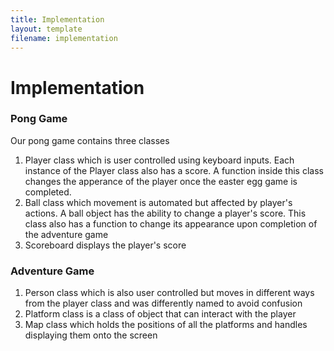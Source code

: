 ```yaml
---
title: Implementation
layout: template
filename: implementation
--- 
```


# Implementation
### Pong Game
Our pong game contains three classes
1) Player class which is user controlled using keyboard inputs. Each instance of the Player class also has a score. A function inside this class changes the apperance of the player once the easter egg game is completed.
2) Ball class which movement is automated but affected by player's actions. A ball object has the ability to change a player's score. This class also has a function to change its appearance upon completion of the adventure game
3) Scoreboard displays the player's score
### Adventure Game
1) Person class which is also user controlled but moves in different ways from the player class and was differently named to avoid confusion 
2) Platform class is a class of object that can interact with the player
3) Map class which holds the positions of all the platforms and handles displaying them onto the screen
